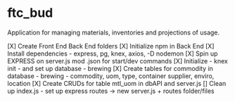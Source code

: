 # ftc_bud
Application for managing materials, inventories and projections of usage.

[X] Create Front End Back End folders
[X] Initialize npm in Back End
[X] Install dependencies - express, pg, knex, axios, -D nodemon
[X] Spin up EXPRESS on server.js mod .json for start/dev commands
[X] Initialize - knex init - and set up database - brewing
[X] Create tables for commodity in database - brewing - commodity, uom, type, container
      supplier, enviro, location
[X] Create CRUDs for table mtl_uom in dbAPI and server.js
[] Clean up index.js - set up express routes -> new server.js + routes folder/files